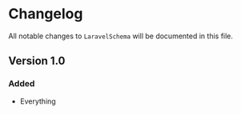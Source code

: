 # Changelog

All notable changes to `LaravelSchema` will be documented in this file.

## Version 1.0

### Added
- Everything
